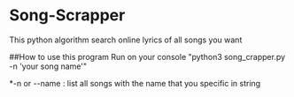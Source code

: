 # Song-Scrapper
This python algorithm search online lyrics of all songs you want

##How to use this program
Run on your console "python3 song_crapper.py -n 'your song name'"

*-n  or --name : list all songs with the name that you specific in string

